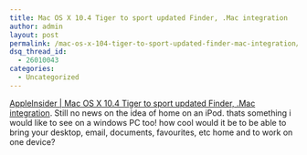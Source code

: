 ```yaml
---
title: Mac OS X 10.4 Tiger to sport updated Finder, .Mac integration
author: admin
layout: post
permalink: /mac-os-x-104-tiger-to-sport-updated-finder-mac-integration/
dsq_thread_id:
  - 26010043
categories:
  - Uncategorized
---
```

[AppleInsider | Mac OS X 10.4 Tiger to sport updated Finder, .Mac integration][1]. Still no news on the idea of home on an iPod. thats something i would like to see on a windows PC too! how cool would it be to be able to bring your desktop, email, documents, favourites, etc home and to work on one device?

 [1]: http://www.appleinsider.com/article.php?id=473